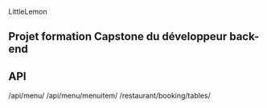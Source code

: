 LittleLemon
## Projet formation Capstone du développeur back-end

## API
 
 /api/menu/
 /api/menu/menuitem/
 /restaurant/booking/tables/
 

